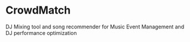 # CrowdMatch
DJ Mixing tool and song recommender for Music Event Management and DJ performance optimization

